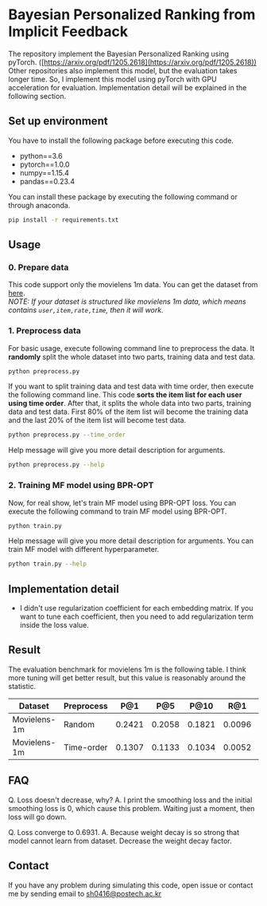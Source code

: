 Bayesian Personalized Ranking from Implicit Feedback
====================================================

The repository implement the Bayesian Personalized Ranking using pyTorch.
([https://arxiv.org/pdf/1205.2618](https://arxiv.org/pdf/1205.2618))
Other repositories also implement this model, but the evaluation takes longer time.
So, I implement this model using pyTorch with GPU acceleration for evaluation.
Implementation detail will be explained in the following section.

## Set up environment

You have to install the following package before executing this code.

* python==3.6
* pytorch==1.0.0
* numpy==1.15.4
* pandas==0.23.4

You can install these package by executing the following command or through anaconda.

```bash
pip install -r requirements.txt
```

## Usage

### 0. Prepare data

This code support only the movielens 1m data.
You can get the dataset from [here](https://grouplens.org/datasets/movielens/1m/).  
*NOTE: If your dataset is structured like movielens 1m data, which means contains `user,item,rate,time`, then it will work.*  

### 1. Preprocess data

For basic usage, execute following command line to preprocess the data.
It **randomly** split the whole dataset into two parts, training data and test data.
```bash
python preprocess.py
```

If you want to split training data and test data with time order, then execute the following command line.
This code **sorts the item list for each user using time order**. After that, it splits the whole data into two parts, training data and test data.
First 80% of the item list will become the training data and the last 20% of the item list will become test data.
```bash
python preprocess.py --time_order
```

Help message will give you more detail description for arguments.

```bash
python preprocess.py --help
```

### 2. Training MF model using BPR-OPT

Now, for real show, let's train MF model using BPR-OPT loss.
You can execute the following command to train MF model using BPR-OPT.

```bash
python train.py
```

Help message will give you more detail description for arguments.
You can train MF model with different hyperparameter.

```bash
python train.py --help
```

## Implementation detail

* I didn't use regularization coefficient for each embedding matrix. If you want
to tune each coefficient, then you need to add regularization term inside the loss
value.

## Result

The evaluation benchmark for movielens 1m is the following table.
I think more tuning will get better result, but this value is reasonably around the
statistic.

| Dataset      | Preprocess | P@1    | P@5    | P@10   | R@1    | R@5    | R@10   |
|--------------|------------|--------|--------|--------|--------|--------|--------|
| Movielens-1m | Random     | 0.2421 | 0.2058 | 0.1821 | 0.0096 | 0.0392 | 0.0674 |
| Movielens-1m | Time-order | 0.1307 | 0.1133 | 0.1034 | 0.0052 | 0.0216 | 0.0388 |

## FAQ

Q. Loss doesn't decrease, why?
A. I print the smoothing loss and the initial smoothing loss is 0, which cause
this problem. Waiting just a moment, then loss will go down.

Q. Loss converge to 0.6931.
A. Because weight decay is so strong that model cannot learn from dataset.
Decrease the weight decay factor.

## Contact

If you have any problem during simulating this code, open issue or contact me
by sending email to sh0416@postech.ac.kr

